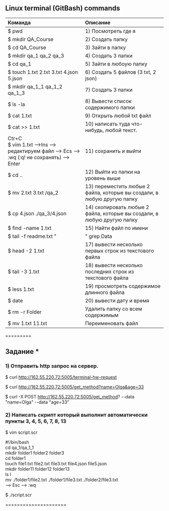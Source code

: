 ## Linux terminal (GitBash) commands

| Команда | Описание |   
|:--|:--|  
|$ pwd | 1) Посмотреть где я |  
|$ mkdir QA_Course | 2) Создать папку |  
|$ cd QA_Course| 3) Зайти в папку |
|$ mkdir qa_1 qa_2 qa_3| 4) Создать 3 папки |
|$ cd qa_1| 5) Зайти в любоую папку |
|$ touch 1.txt 2.txt 3.txt 4.json 5.json| 6) Создать 5 файлов (3 txt, 2 json) |
|$ mkdir qa_1_1 qa_1_2 qa_1_3| 7) Создать 3 папки |
|$ ls -la| 8) Вывести список содержимого папки |
|$ cat 1.txt| 9) Открыть любой txt файл |
|$ cat >> 1.txt|10) написать туда что-нибудь, любой текст.|
|Ctr+C  <br/>  $ vim 1.txt -->Ins --> редактируем файл --> Ecs --> :wq (:q! не сохранять) --> Enter | 11) сохранить и выйти |
|$ cd ..| 12) Выйти из папки на уровень выше |
|$ mv 2.txt 3.txt /qa_2 | 13) переместить любые 2 файла, которые вы создали, в любую другую папку |
|$ cp 4.json  ./qa_3/4.json | 14) скопировать любые 2 файла, которые вы создали, в любую другую папку |
|$ find -name 1.txt | 15) Найти файл по имени |
|$ tail -f readme.txt "|" grep Data| 16) просмотреть содержимое в реальном времени |
|$ head -2 1.txt | 17) вывести несколько первых строк из текстового файла |
|$ tail -3 1.txt| 18) вывести несколько последних строк из текстового файла |
|$ less 1.txt|19) просмотреть содержимое длинного файла|
|$ date| 20) вывести дату и время |
|$ rm -r Folder |Удалить папку со всем содержимым|
|$ mv 1.txt 11.txt |Переименовать файл|


=========

## Задание *
### 1) Отправить http запрос на сервер.   
$ curl http://162.55.220.72:5005/terminal-hw-request

$ curl http://162.55.220.72:5005/get_method?name=Olga&age=33

$ curl -X POST http://162.55.220.72:5005/get_method? --data "name=Olga" --data "age=33"


### 2) Написать скрипт который выполнит автоматически пункты 3, 4, 5, 6, 7, 8, 13  

$ vim script.scr  

#!/bin/bash   
cd qa_1/qa_1_1   
mkdir folder1 folder2 folder3   
cd folder1   
touch file1.txt file2.txt file3.txt file4.json file5.json   
mkdir folder11 folder12 folder13  
ls l  
mv ./folder1/file2.txt ./folder1/file3.txt ./folder2/file3.txt  
--> Esc --> :wq  

$ ./script.scr


=====================

